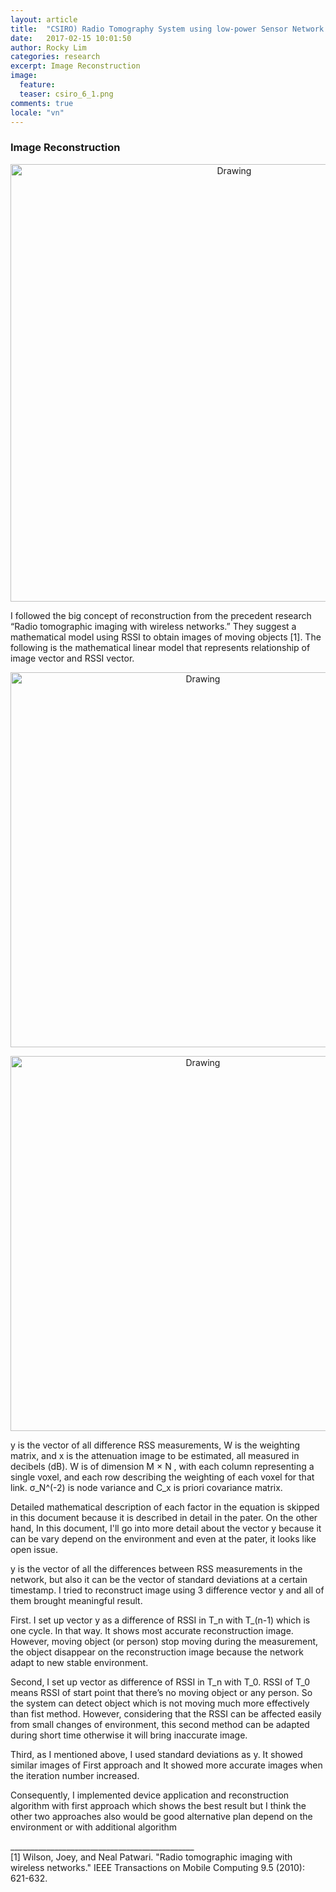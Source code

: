 ```yaml
---
layout: article
title:  "CSIRO) Radio Tomography System using low-power Sensor Network Device (5)"
date:   2017-02-15 10:01:50
author: Rocky Lim
categories: research
excerpt: Image Reconstruction
image:
  feature:
  teaser: csiro_6_1.png
comments: true
locale: "vn"
---
```


### Image Reconstruction

<p style="text-align: center;">
	<a href="https://www.youtube.com/watch?v=A1ZUN6HhKXg">
		<img src="{{ site.url }}/images/csiro_6_0.png" alt="Drawing" style="width: 700px;"/>
	</a>
</p>

I followed the big concept of reconstruction from the precedent research “Radio tomographic imaging with wireless networks.” They suggest a mathematical model using RSSI to obtain images of moving objects [1]. The following is the mathematical linear model that represents relationship of image vector and RSSI vector.


<p style="text-align: center;">
	<img src="{{ site.url }}/images/csiro_6_2.gif" alt="Drawing" style="width: 600px;"/>
</p>

<p style="text-align: center;">
	<img src="{{ site.url }}/images/csiro_6_3.png" alt="Drawing" style="width: 600px;"/>
</p>

y is the vector of all difference RSS measurements, W is the weighting matrix, and x is the attenuation image to be estimated, all measured in decibels (dB). W is of dimension M × N , with each column representing a single voxel, and each row describing the weighting of each voxel for that link. σ_N^(-2) is node variance and C_x is priori covariance matrix.
 
Detailed mathematical description of each factor in the equation is skipped in this document because it is described in detail in the pater. On the other hand, In this document, I'll go into more detail about the vector y because it can be vary depend on the environment and even at the pater, it looks like open issue.
 
y is the vector of all the differences between RSS measurements in the network, but also it can be the vector of standard deviations at a certain timestamp. I tried to reconstruct image using 3 difference vector y and all of them brought meaningful result.
 
First. I set up vector y as a difference of RSSI in T_n with T_(n-1) which is one cycle. In that way. It shows most accurate reconstruction image. However, moving object (or person) stop moving during the measurement, the object disappear on the reconstruction image because the network adapt to new stable environment.

Second, I set up vector as difference of RSSI in T_n with T_0. RSSI of T_0 means RSSI of start point that there’s no moving object or any person. So the system can detect object which is not moving much more effectively than fist method. However, considering that the RSSI can be affected easily from small changes of environment, this second method can be adapted during short time otherwise it will bring inaccurate image.
 
Third, as I mentioned above, I used standard deviations as y. It showed similar images of First approach and It showed more accurate images when the iteration number increased.
 
Consequently, I implemented device application and reconstruction algorithm with first approach which shows the best result but I think the other two approaches also would be good alternative plan depend on the environment or with additional algorithm

______________________________________________<br />
[1] Wilson, Joey, and Neal Patwari. "Radio tomographic imaging with wireless networks." IEEE Transactions on Mobile Computing 9.5 (2010): 621-632.